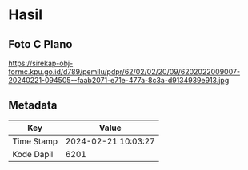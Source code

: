 # Hasil

## Foto C Plano

https://sirekap-obj-formc.kpu.go.id/d789/pemilu/pdpr/62/02/02/20/09/6202022009007-20240221-094505--faab2071-e71e-477a-8c3a-d9134939e913.jpg


## Metadata

| Key        | Value               |
| ---------- | ------------------- |
| Time Stamp | 2024-02-21 10:03:27 |
| Kode Dapil | 6201                |



